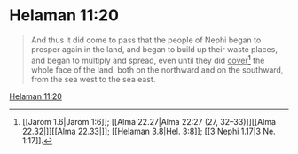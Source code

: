 # Helaman 11:20

> And thus it did come to pass that the people of Nephi began to prosper again in the land, and began to build up their waste places, and began to multiply and spread, even until they did <u>cover</u>[^a] the whole face of the land, both on the northward and on the southward, from the sea west to the sea east.

[Helaman 11:20](https://www.churchofjesuschrist.org/study/scriptures/bofm/hel/11?lang=eng&id=p20#p20)


[^a]: [[Jarom 1.6|Jarom 1:6]]; [[Alma 22.27|Alma 22:27 (27, 32–33)]][[Alma 22.32|]][[Alma 22.33|]]; [[Helaman 3.8|Hel. 3:8]]; [[3 Nephi 1.17|3 Ne. 1:17]].  
